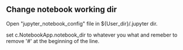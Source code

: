 ## Change notebook working dir

Open "jupyter_notebook_config" file in ${User_dir}/.jupyter dir.

set c.NotebookApp.notebook_dir to whatever you what and remeber to remove '#' at the beginning of the line.
